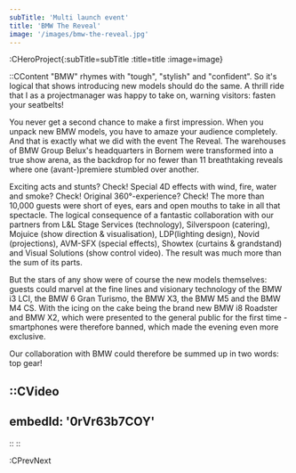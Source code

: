 ```yaml
---
subTitle: 'Multi launch event'
title: 'BMW The Reveal'
image: '/images/bmw-the-reveal.jpg'
---
```


:CHeroProject{:subTitle=subTitle :title=title :image=image}

::CContent
"BMW" rhymes with "tough", "stylish" and "confident". So it's logical that shows introducing new models should do the same. A thrill ride that I as a projectmanager was happy to take on, warning visitors: fasten your seatbelts!

You never get a second chance to make a first impression. When you unpack new BMW models, you have to amaze your audience completely. And that is exactly what we did with the event The Reveal. The warehouses of BMW Group Belux's headquarters in Bornem were transformed into a true show arena, as the backdrop for no fewer than 11 breathtaking reveals where one (avant-)premiere stumbled over another.

Exciting acts and stunts? Check!
Special 4D effects with wind, fire, water and smoke? Check!
Original 360°-experience? Check!
The more than 10,000 guests were short of eyes, ears and open mouths to take in all that spectacle. The logical consequence of a fantastic collaboration with our partners from L&L Stage Services (technology), Silverspoon (catering), Mojuice (show direction & visualisation), LDP(lighting design), Novid (projections), AVM-SFX (special effects), Showtex (curtains & grandstand) and Visual Solutions (show control video). The result was much more than the sum of its parts.  

But the stars of any show were of course the new models themselves: guests could marvel at the fine lines and visionary technology of the BMW i3 LCI, the BMW 6 Gran Turismo, the BMW X3, the BMW M5 and the BMW M4 CS. With the icing on the cake being the brand new BMW i8 Roadster and BMW X2, which were presented to the general public for the first time - smartphones were therefore banned, which made the evening even more exclusive.

Our collaboration with BMW could therefore be summed up in two words: top gear!

::CVideo
---
embedId: '0rVr63b7COY'
---
::
::

:CPrevNext